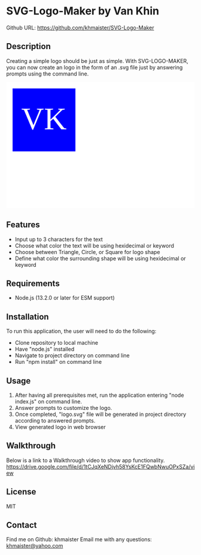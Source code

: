 # SVG-Logo-Maker by Van Khin

Github URL: https://github.com/khmaister/SVG-Logo-Maker

## Description
Creating a simple logo should be just as simple. With SVG-LOGO-MAKER, you can now create an logo in the form of an .svg file just by answering prompts using the command line.

![Sample Logo](./examples/logo.svg)

## Features
- Input up to 3 characters for the text
- Choose what color the text will be using hexidecimal or keyword
- Choose between Triangle, Circle, or Square for logo shape
- Define what color the surrounding shape will be using hexidecimal or keyword

## Requirements
- Node.js (13.2.0 or later for ESM support)

## Installation
To run this application, the user will need to do the following:
- Clone repository to local machine
- Have "node.js" installed
- Navigate to project directory on command line
- Run "npm install" on command line

## Usage
1. After having all prerequisites met, run the application entering "node index.js" on command line.
2. Answer prompts to customize the logo.
3. Once completed, "logo.svg" file will be generated in project directory according to answered prompts. 
4. View generated logo in web browser

## Walkthrough
Below is a link to a Walkthrough video to show app functionality.
https://drive.google.com/file/d/1tCJqXeNDjvh58YsKcE1FQwbNwuOPxSZa/view
## License
MIT

## Contact 
Find me on Github: khmaister
Email me with any questions: khmaister@yahoo.com
